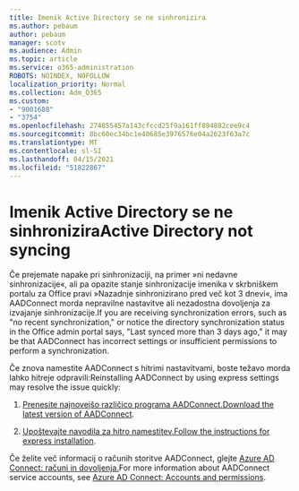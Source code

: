 ```yaml
---
title: Imenik Active Directory se ne sinhronizira
ms.author: pebaum
author: pebaum
manager: scotv
ms.audience: Admin
ms.topic: article
ms.service: o365-administration
ROBOTS: NOINDEX, NOFOLLOW
localization_priority: Normal
ms.collection: Adm_O365
ms.custom:
- "9001688"
- "3754"
ms.openlocfilehash: 274855457a143cfccd25f9a161ff894882cee9c4
ms.sourcegitcommit: 8bc60ec34bc1e40685e3976576e04a2623f63a7c
ms.translationtype: MT
ms.contentlocale: sl-SI
ms.lasthandoff: 04/15/2021
ms.locfileid: "51822867"
---
```

# <a name="active-directory-not-syncing"></a><span data-ttu-id="6cc1e-102">Imenik Active Directory se ne sinhronizira</span><span class="sxs-lookup"><span data-stu-id="6cc1e-102">Active Directory not syncing</span></span>

<span data-ttu-id="6cc1e-103">Če prejemate napake pri sinhronizaciji, na primer »ni nedavne sinhronizacije«, ali pa opazite stanje sinhronizacije imenika v skrbniškem portalu za Office pravi »Nazadnje sinhronizirano pred več kot 3 dnevi«, ima AADConnect morda nepravilne nastavitve ali nezadostna dovoljenja za izvajanje sinhronizacije.</span><span class="sxs-lookup"><span data-stu-id="6cc1e-103">If you are receiving synchronization errors, such as "no recent synchronization," or notice the directory synchronization status in the Office admin portal says, "Last synced more than 3 days ago," it may be that AADConnect has incorrect settings or insufficient permissions to perform a synchronization.</span></span>  

<span data-ttu-id="6cc1e-104">Če znova namestite AADConnect s hitrimi nastavitvami, boste težavo morda lahko hitreje odpravili:</span><span class="sxs-lookup"><span data-stu-id="6cc1e-104">Reinstalling AADConnect by using express settings may resolve the issue quickly:</span></span>

1. <span data-ttu-id="6cc1e-105">[Prenesite najnovejšo različico programa AADConnect.](https://go.microsoft.com/fwlink/?LinkId=615771)</span><span class="sxs-lookup"><span data-stu-id="6cc1e-105">[Download the latest version of AADConnect](https://go.microsoft.com/fwlink/?LinkId=615771).</span></span>

2. <span data-ttu-id="6cc1e-106">[Upoštevajte navodila za hitro namestitev.](https://docs.microsoft.com/azure/active-directory/hybrid/how-to-connect-install-express)</span><span class="sxs-lookup"><span data-stu-id="6cc1e-106">[Follow the instructions for express installation](https://docs.microsoft.com/azure/active-directory/hybrid/how-to-connect-install-express).</span></span>

<span data-ttu-id="6cc1e-107">Če želite več informacij o računih storitve AADConnect, glejte [Azure AD Connect: računi in dovoljenja.](https://docs.microsoft.com/azure/active-directory/hybrid/reference-connect-accounts-permissions)</span><span class="sxs-lookup"><span data-stu-id="6cc1e-107">For more information about AADConnect service accounts, see [Azure AD Connect: Accounts and permissions](https://docs.microsoft.com/azure/active-directory/hybrid/reference-connect-accounts-permissions).</span></span>
